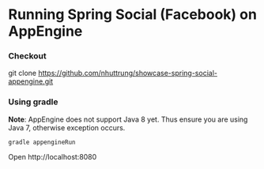 # Running Spring Social (Facebook) on AppEngine

### Checkout
git clone https://github.com/nhuttrung/showcase-spring-social-appengine.git

### Using gradle
**Note**: AppEngine does not support Java 8 yet. Thus ensure you are using Java 7, otherwise exception occurs.

`gradle appengineRun`

Open http://localhost:8080
